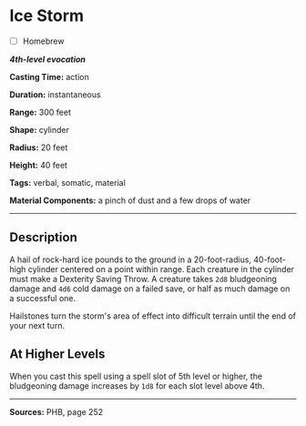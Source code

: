# Ice Storm

- [ ] Homebrew

***4th-level evocation***

**Casting Time:** action

**Duration:** instantaneous

**Range:** 300 feet

**Shape:** cylinder

**Radius:** 20 feet

**Height:** 40 feet

**Tags:** verbal, somatic, material

**Material Components:** a pinch of dust and a few drops of water

---

## Description
A hail of rock-hard ice pounds to the ground in a 20-foot-radius, 40-foot-high cylinder centered on a point within range.
Each creature in the cylinder must make a Dexterity Saving Throw.
A creature takes `2d8` bludgeoning damage and `4d6` cold damage on a failed save, or half as much damage on a successful one.

Hailstones turn the storm's area of effect into difficult terrain until the end of your next turn.

## At Higher Levels
When you cast this spell using a spell slot of 5th level or higher, the bludgeoning damage increases by `1d8` for each slot level above 4th.

---

**Sources:** PHB, page 252
